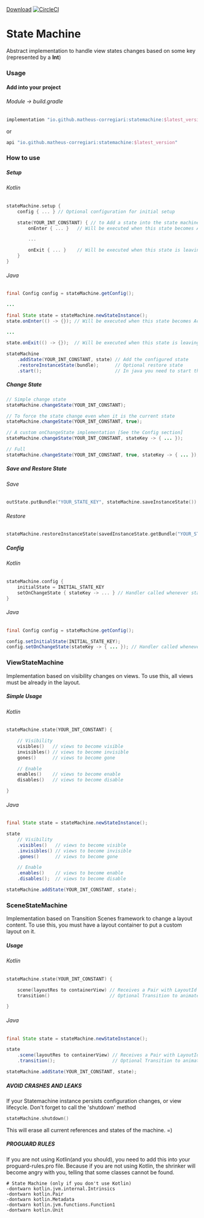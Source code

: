 [Download](https://search.maven.org/artifact/io.github.matheus-corregiari/statemachine)
[![CircleCI](https://circleci.com/gh/matheus-corregiari/arch-toolkit/tree/master.svg?style=svg)](https://circleci.com/gh/matheus-corregiari/arch-toolkit/tree/master)

# State Machine

Abstract implementation to handle view states changes based on some key (represented by a **Int**)

### Usage

#### Add into your project

###### Module -> build.gradle

```groovy
implementation "io.github.matheus-corregiari:statemachine:$latest_version"
```

or

```groovy
api "io.github.matheus-corregiari:statemachine:$latest_version"
```

### How to use

##### Setup

###### Kotlin
```kotlin
stateMachine.setup {
    config { ... } // Optional configuration for initial setup

    state(YOUR_INT_CONSTANT) { // to Add a state into the state machine
        onEnter { ... }   // Will be executed when this state becomes Active

        ...

        onExit { ... }    // Will be executed when this state is leaving
    }
}
```

###### Java
```java
final Config config = stateMachine.getConfig();

...

final State state = stateMachine.newStateInstance();
state.onEnter(() -> {}); // Will be executed when this state becomes Active

...

state.onExit(() -> {});  // Will be executed when this state is leaving

stateMachine
    .addState(YOUR_INT_CONSTANT, state) // Add the configured state
    .restoreInstanceState(bundle);      // Optional restore state
    .start();                           // In java you need to start the machine after the setup
```

##### Change State

```java
// Simple change state
stateMachine.changeState(YOUR_INT_CONSTANT);

// To force the state change even when it is the current state
stateMachine.changeState(YOUR_INT_CONSTANT, true);

// A custom onChangeState implementation [See the Config section]
stateMachine.changeState(YOUR_INT_CONSTANT, stateKey -> { ... });

// Full
stateMachine.changeState(YOUR_INT_CONSTANT, true, stateKey -> { ... });
```

##### Save and Restore State

###### Save

```kotlin
outState.putBundle("YOUR_STATE_KEY", stateMachine.saveInstanceState())
```

###### Restore

```kotlin
stateMachine.restoreInstanceState(savedInstanceState.getBundle("YOUR_STATE_KEY"))
```

##### Config

###### Kotlin
```kotlin
stateMachine.config {
    initialState = INITIAL_STATE_KEY
    setOnChangeState { stateKey -> ... } // Handler called whenever state becomes active
}
```

###### Java
```java
final Config config = stateMachine.getConfig();

config.setInitialState(INITIAL_STATE_KEY);
config.setOnChangeState(stateKey -> { ... }); // Handler called whenever state becomes active
```


### ViewStateMachine

Implementation based on visibility changes on views.
To use this, all views must be already in the layout.

##### Simple Usage

###### Kotlin
```kotlin
stateMachine.state(YOUR_INT_CONSTANT) {

    // Visibility
    visibles()   // views to become visible
    invisibles() // views to become invisible
    gones()      // views to become gone

    // Enable
    enables()    // views to become enable
    disables()   // views to become disable

}
```

###### Java
```java
final State state = stateMachine.newStateInstance();

state
    // Visibility
    .visibles()   // views to become visible
    .invisibles() // views to become invisible
    .gones()      // views to become gone

    // Enable
    .enables()    // views to become enable
    .disables();  // views to become disable

stateMachine.addState(YOUR_INT_CONSTANT, state);
```

### SceneStateMachine

Implementation based on Transition Scenes framework to change a layout content.
To use this, you must have a layout container to put a custom layout on it.

##### Usage

###### Kotlin
```kotlin
stateMachine.state(YOUR_INT_CONSTANT) {

    scene(layoutRes to containerView) // Receives a Pair with LayoutId and the container ViewGroup to inflate the layout on it
    transition()                      // Optional Transition to animate the scene change

}
```

###### Java
```java
final State state = stateMachine.newStateInstance();

state
    .scene(layoutRes to containerView) // Receives a Pair with LayoutId and the container ViewGroup to inflate the layout on it
    .transition();                     // Optional Transition to animate the scene change

stateMachine.addState(YOUR_INT_CONSTANT, state);
```

##### AVOID CRASHES AND LEAKS

If your Statemachine instance persists configuration changes, or view lifecycle. Don't forget to call the 'shutdown' method

```kotlin
stateMachine.shutdown()
```

This will erase all current references and states of the machine. =)

##### PROGUARD RULES

If you are not using Kotlin(and you should), you need to add this into your proguard-rules.pro file. Because if you are not using Kotlin, the shrinker will become angry with you, telling that some classes cannot be found.

```
# State Machine (only if you don't use Kotlin)
-dontwarn kotlin.jvm.internal.Intrinsics
-dontwarn kotlin.Pair
-dontwarn kotlin.Metadata
-dontwarn kotlin.jvm.functions.Function1
-dontwarn kotlin.Unit
```
